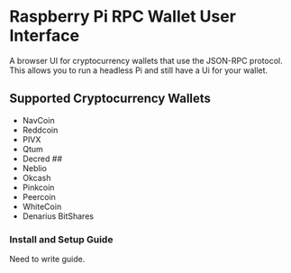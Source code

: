 # Raspberry Pi RPC Wallet User Interface
A browser UI for cryptocurrency wallets that use the JSON-RPC protocol.
This allows you to run a headless Pi and still have a Ui for your wallet.

## Supported Cryptocurrency Wallets  
* NavCoin
* Reddcoin
* PIVX
* Qtum
* Decred ##
* Neblio
* Okcash
* Pinkcoin
* Peercoin
* WhiteCoin
* Denarius
BitShares

### Install and Setup Guide
Need to write guide.
###
